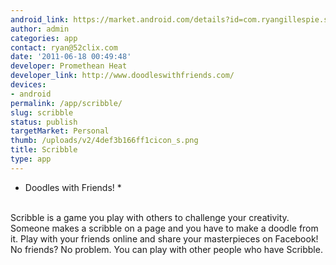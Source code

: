 ```yaml
---
android_link: https://market.android.com/details?id=com.ryangillespie.scribble
author: admin
categories: app
contact: ryan@52clix.com
date: '2011-06-18 00:49:48'
developer: Promethean Heat
developer_link: http://www.doodleswithfriends.com/
devices: 
- android
permalink: /app/scribble/
slug: scribble
status: publish
targetMarket: Personal
thumb: /uploads/v2/4def3b166ff1cicon_s.png
title: Scribble
type: app
---
```


* Doodles with Friends! *<br />
<br />
Scribble is a game you play with others to challenge your creativity. Someone makes a scribble on a page and you have to make a doodle from it. Play with your friends online and share your masterpieces on Facebook! No friends? No problem. You can play with other people who have Scribble.